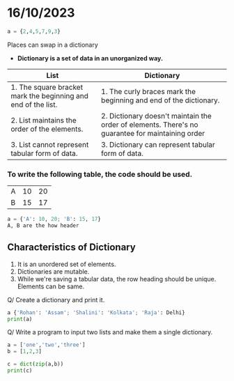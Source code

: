# 16/10/2023

```py
a = {2,4,5,7,9,3}
```
Places can swap in a dictionary 

- **Dictionary is a set of data in an unorganized way.**

| List   | Dictionary |
|--------------- | --------------- |
| 1. The square bracket mark the beginning and end of the list. | 1. The curly braces mark the beginning and end of the dictionary. |
| 2. List maintains the order of the elements.   | 2. Dictionary doesn't maintain the order of elements. There's no guarantee for maintaining order |
| 3. List cannot represent tabular form of data. | 3. Dictionary can represent tabular form of data. | 

### To write the following table, the code should be used. 

| | | | 
|-|-|-|
| A | 10 | 20 |
| B | 15 | 17 | 

```py 
a = {'A': 10, 20; 'B': 15, 17}
A, B are the how header
```

## Characteristics of Dictionary 

1. It is an unordered set of elements.
2. Dictionaries are mutable.
3. While we're saving a tabular data, the row heading should be unique. Elements can be same. 

Q/ Create a dictionary and print it. 

```py
a {'Rohan': 'Assam'; 'Shalini': 'Kolkata'; 'Raja': Delhi}
print(a)
```

Q/ Write a program to input two lists and make them a single dictionary. 

```py
a = ['one','two','three']
b = [1,2,3]

c = dict(zip(a,b))
print(c)
```
